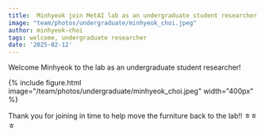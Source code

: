 ```yaml
---
title:  Minhyeok join MetAI lab as an undergraduate student researcher!~
image: "team/photos/undergraduate/minhyeok_choi.jpeg"
author: minhyeok-choi
tags: welcome, undergraduate researcher
date: '2025-02-12'
---
```


Welcome Minhyeok to the lab as an undergraduate student researcher!

{%
  include figure.html
  image="/team/photos/undergraduate/minhyeok_choi.jpeg"
  width="400px"
%}

Thank you for joining in time to help move the furniture back to the lab!! ㅎㅎㅎ 
